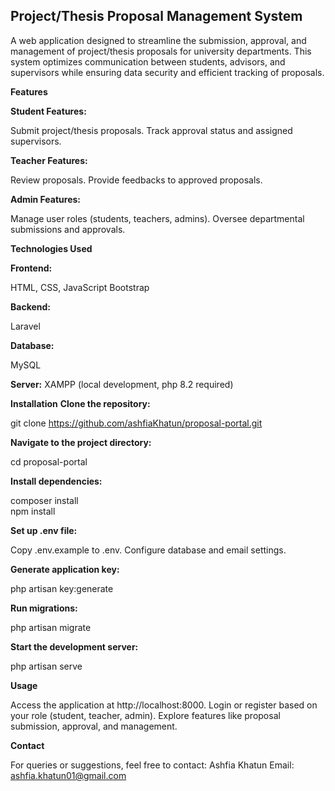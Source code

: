 ## Project/Thesis Proposal Management System
A web application designed to streamline the submission, approval, and management of project/thesis proposals for university departments. This system optimizes communication between students, advisors, and supervisors while ensuring data security and efficient tracking of proposals.

**Features**

**Student Features:**

Submit project/thesis proposals.
Track approval status and assigned supervisors.


**Teacher Features:**

Review proposals.
Provide feedbacks to approved proposals.


**Admin Features:**

Manage user roles (students, teachers, admins).
Oversee departmental submissions and approvals.

    
**Technologies Used**

**Frontend:**

HTML, CSS, JavaScript
Bootstrap

    
**Backend:**

Laravel
    
**Database:**

MySQL
    
**Server:**
XAMPP (local development, php 8.2 required)

    
**Installation**
**Clone the repository:**

git clone https://github.com/ashfiaKhatun/proposal-portal.git  

**Navigate to the project directory:**

cd proposal-portal  

**Install dependencies:**

composer install  
npm install  

**Set up .env file:**

Copy .env.example to .env.
Configure database and email settings.

**Generate application key:**

php artisan key:generate  

**Run migrations:**

php artisan migrate  

**Start the development server:**

php artisan serve  

**Usage**

Access the application at http://localhost:8000.
Login or register based on your role (student, teacher, admin).
Explore features like proposal submission, approval, and management.
    
**Contact**

For queries or suggestions, feel free to contact:
Ashfia Khatun
Email: ashfia.khatun01@gmail.com
